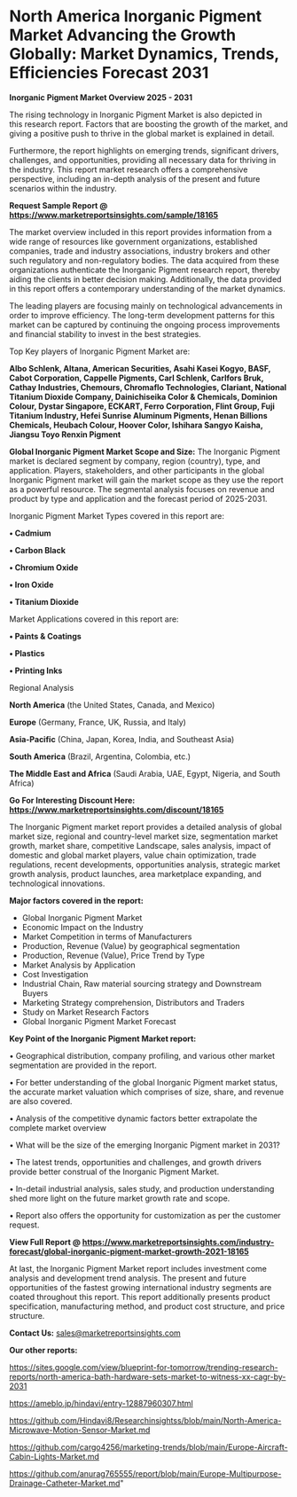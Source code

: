 # North America Inorganic Pigment Market Advancing the Growth Globally: Market Dynamics, Trends, Efficiencies Forecast 2031

<Strong> Inorganic Pigment Market Overview 2025 - 2031</strong>

The rising technology in Inorganic Pigment Market is also depicted in this research report. Factors that are boosting the growth of the market, and giving a positive push to thrive in the global market is explained in detail.

Furthermore, the report highlights on emerging trends, significant drivers, challenges, and opportunities, providing all necessary data for thriving in the industry. This report market research offers a comprehensive perspective, including an in-depth analysis of the present and future scenarios within the industry.

<strong>Request Sample Report @ <a href=https://www.marketreportsinsights.com/sample/18165>https://www.marketreportsinsights.com/sample/18165</a></strong>

The market overview included in this report provides information from a wide range of resources like government organizations, established companies, trade and industry associations, industry brokers and other such regulatory and non-regulatory bodies. The data acquired from these organizations authenticate the Inorganic Pigment research report, thereby aiding the clients in better decision making. Additionally, the data provided in this report offers a contemporary understanding of the market dynamics.

The leading players are focusing mainly on technological advancements in order to improve efficiency. The long-term development patterns for this market can be captured by continuing the ongoing process improvements and financial stability to invest in the best strategies.

Top Key players of Inorganic Pigment Market are:

<strong>Albo Schlenk, Altana, American Securities, Asahi Kasei Kogyo, BASF, Cabot Corporation, Cappelle Pigments, Carl Schlenk, Carlfors Bruk, Cathay Industries, Chemours, Chromaflo Technologies, Clariant, National Titanium Dioxide Company, Dainichiseika Color & Chemicals, Dominion Colour, Dystar Singapore, ECKART, Ferro Corporation, Flint Group, Fuji Titanium Industry, Hefei Sunrise Aluminum Pigments, Henan Billions Chemicals, Heubach Colour, Hoover Color, Ishihara Sangyo Kaisha, Jiangsu Toyo Renxin Pigment</strong>

<strong><b>Global Inorganic Pigment Market Scope and Size:</b></strong>
The Inorganic Pigment market is declared segment by company, region (country), type, and application. Players, stakeholders, and other participants in the global Inorganic Pigment market will gain the market scope as they use the report as a powerful resource. The segmental analysis focuses on revenue and product by type and application and the forecast period of 2025-2031.

Inorganic Pigment Market Types covered in this report are:

<strong>• Cadmium

• Carbon Black

• Chromium Oxide

• Iron Oxide

• Titanium Dioxide</strong>

Market Applications covered in this report are:

<strong>• Paints & Coatings

• Plastics

• Printing Inks</strong> 

Regional Analysis

<strong>North America</strong> (the United States, Canada, and Mexico)

<strong>Europe</strong> (Germany, France, UK, Russia, and Italy)

<strong>Asia-Pacific</strong> (China, Japan, Korea, India, and Southeast Asia)

<strong>South America</strong> (Brazil, Argentina, Colombia, etc.)

<strong>The Middle East and Africa</strong> (Saudi Arabia, UAE, Egypt, Nigeria, and South Africa)

<strong>Go For Interesting Discount Here: <a href=https://www.marketreportsinsights.com/discount/18165>https://www.marketreportsinsights.com/discount/18165</a></strong>

The Inorganic Pigment market report provides a detailed analysis of global market size, regional and country-level market size, segmentation market growth, market share, competitive Landscape, sales analysis, impact of domestic and global market players, value chain optimization, trade regulations, recent developments, opportunities analysis, strategic market growth analysis, product launches, area marketplace expanding, and technological innovations.

<strong><b>Major factors covered in the report:</b></strong>
<ul>
  <li>Global Inorganic Pigment Market </li>
  <li>Economic Impact on the Industry</li>
  <li>Market Competition in terms of Manufacturers</li>
  <li>Production, Revenue (Value) by geographical segmentation</li>
  <li>Production, Revenue (Value), Price Trend by Type</li>
  <li>Market Analysis by Application</li>
  <li>Cost Investigation</li>
  <li>Industrial Chain, Raw material sourcing strategy and Downstream Buyers</li>
  <li>Marketing Strategy comprehension, Distributors and Traders</li>
  <li>Study on Market Research Factors</li>
  <li>Global Inorganic Pigment Market Forecast</li>
</ul>

<strong><b>Key Point of the Inorganic Pigment Market report:</b></strong>

• Geographical distribution, company profiling, and various other market segmentation are provided in the report.

• For better understanding of the global Inorganic Pigment market status, the accurate market valuation which comprises of size, share, and revenue are also covered.

• Analysis of the competitive dynamic factors better extrapolate the complete market overview

• What will be the size of the emerging Inorganic Pigment market in 2031?

• The latest trends, opportunities and challenges, and growth drivers provide better construal of the Inorganic Pigment Market.

• In-detail industrial analysis, sales study, and production understanding shed more light on the future market growth rate and scope.

• Report also offers the opportunity for customization as per the customer request.

<strong><b>View Full Report @ <a href=https://www.marketreportsinsights.com/industry-forecast/global-inorganic-pigment-market-growth-2021-18165>https://www.marketreportsinsights.com/industry-forecast/global-inorganic-pigment-market-growth-2021-18165</a></b></strong>


At last, the Inorganic Pigment Market report includes investment come analysis and development trend analysis. The present and future opportunities of the fastest growing international industry segments are coated throughout this report. This report additionally presents product specification, manufacturing method, and product cost structure, and price structure.

<strong>Contact Us:</strong>
sales@marketreportsinsights.com

<strong>Our other reports:</strong>

<a href=https://sites.google.com/view/blueprint-for-tomorrow/trending-research-reports/north-america-bath-hardware-sets-market-to-witness-xx-cagr-by-2031>https://sites.google.com/view/blueprint-for-tomorrow/trending-research-reports/north-america-bath-hardware-sets-market-to-witness-xx-cagr-by-2031</a>

<a href=https://ameblo.jp/hindavi/entry-12887960307.html>https://ameblo.jp/hindavi/entry-12887960307.html</a>

<a href=https://github.com/Hindavi8/Researchinsightss/blob/main/North-America-Microwave-Motion-Sensor-Market.md>https://github.com/Hindavi8/Researchinsightss/blob/main/North-America-Microwave-Motion-Sensor-Market.md</a>

<a href=https://github.com/cargo4256/marketing-trends/blob/main/Europe-Aircraft-Cabin-Lights-Market.md>https://github.com/cargo4256/marketing-trends/blob/main/Europe-Aircraft-Cabin-Lights-Market.md</a>

<a href=https://github.com/anurag765555/report/blob/main/Europe-Multipurpose-Drainage-Catheter-Market.md>https://github.com/anurag765555/report/blob/main/Europe-Multipurpose-Drainage-Catheter-Market.md</a>"
